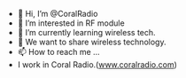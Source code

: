 - 👋 Hi, I’m @CoralRadio
- 👀 I’m interested in RF module
- 🌱 I’m currently learning wireless tech.
- 💞️ We want to share wireless technology.
- 📫 How to reach me ...
- I work in Coral Radio.(www.coralradio.com)
<!---
CoralRadio/CoralRadio is a ✨ special ✨ repository because its `README.md` (this file) appears on your GitHub profile.
You can click the Preview link to take a look at your changes.
--->

